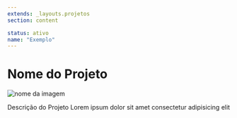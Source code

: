 ```yaml
---
extends: _layouts.projetos
section: content

status: ativo
name: "Exemplo"
---
```

# Nome do Projeto

![nome da imagem](/assets/images/ajudante_papainoel.webp)

Descrição do Projeto Lorem ipsum dolor sit amet consectetur adipisicing elit